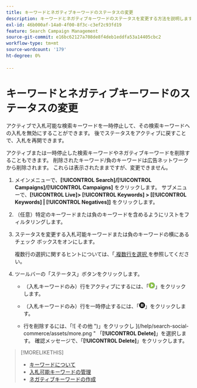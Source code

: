 ```yaml
---
title: キーワードとネガティブキーワードのステータスの変更
description: キーワードとネガティブキーワードのステータスを変更する方法を説明します。
exl-id: 46b000af-14a0-4f00-8f3c-c3ef2c93fd19
feature: Search Campaign Management
source-git-commit: e16bc62127a708de8f4deb1eddfa53a14405cbc2
workflow-type: tm+mt
source-wordcount: '179'
ht-degree: 0%

---
```


# キーワードとネガティブキーワードのステータスの変更

アクティブで入札可能な検索キーワードを一時停止して、その検索キーワードへの入札を無効にすることができます。 後でステータスをアクティブに戻すことで、入札を再開できます。

アクティブまたは一時停止した検索キーワードやネガティブキーワードを削除することもできます。 削除されたキーワード/負のキーワードは広告ネットワークから削除されます。 これらは表示されたままですが、変更できません。

1. メインメニューで、**[!UICONTROL Search]/[!UICONTROL Campaigns]/[!UICONTROL Campaigns]** をクリックします。 サブメニューで、**[!UICONTROL Live]> [!UICONTROL Keywords] > \[[!UICONTROL Keywords] \| [!UICONTROL Negatives]\]** をクリックします。

1. （任意）特定のキーワードまたは負のキーワードを含めるようにリストをフィルタリングします。

1. ステータスを変更する入札可能キーワードまたは負のキーワードの横にあるチェック ボックスをオンにします。

   複数行の選択に関するヒントについては、「[ 複数行を選択 ](/help/search-social-commerce/common-tasks/navigation-editing-selection/multiple-rows-select.md) を参照してください。

1. ツールバーの「ステータス」ボタンをクリックします。

   * （入札キーワードのみ）行をアクティブにするには、「![ アクティブ化 ](/help/search-social-commerce/assets/activate.png " アクティブ化 ")」をクリックします。

   * （入札キーワードのみ）行を一時停止するには、「![ 一時停止 ](/help/search-social-commerce/assets/pause.png " 一時停止 ")」をクリックします。

   * 行を削除するには、「![ その他 ")」をクリックし ](/help/search-social-commerce/assets/more.png " 「**[!UICONTROL Delete]**」を選択します。 確認メッセージで、「**[!UICONTROL Delete]**」をクリックします。

>[!MORELIKETHIS]
>
>* [ キーワードについて ](keyword-about.md)
>* [ 入札可能キーワードの管理 ](keyword-manage.md)
>* [ ネガティブキーワードの作成 ](keyword-negative-create.md)
